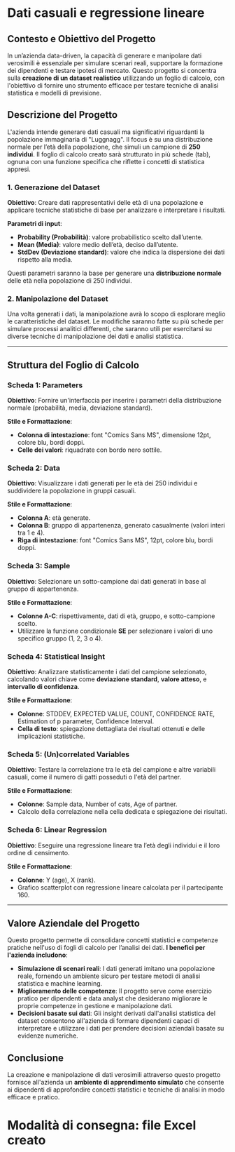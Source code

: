# Dati casuali e regressione lineare

## Contesto e Obiettivo del Progetto

In un’azienda data-driven, la capacità di generare e manipolare dati verosimili è essenziale per simulare scenari reali, supportare la formazione dei dipendenti e testare ipotesi di mercato. Questo progetto si concentra sulla **creazione di un dataset realistico** utilizzando un foglio di calcolo, con l'obiettivo di fornire uno strumento efficace per testare tecniche di analisi statistica e modelli di previsione.

## Descrizione del Progetto

L'azienda intende generare dati casuali ma significativi riguardanti la popolazione immaginaria di "Luggnagg". Il focus è su una distribuzione normale per l’età della popolazione, che simuli un campione di **250 individui**. Il foglio di calcolo creato sarà strutturato in più schede (tab), ognuna con una funzione specifica che riflette i concetti di statistica appresi.

### 1. Generazione del Dataset
**Obiettivo**: Creare dati rappresentativi delle età di una popolazione e applicare tecniche statistiche di base per analizzare e interpretare i risultati.

**Parametri di input**:
- **Probability (Probabilità)**: valore probabilistico scelto dall’utente.
- **Mean (Media)**: valore medio dell’età, deciso dall’utente.
- **StdDev (Deviazione standard)**: valore che indica la dispersione dei dati rispetto alla media.

Questi parametri saranno la base per generare una **distribuzione normale** delle età nella popolazione di 250 individui.

### 2. Manipolazione del Dataset
Una volta generati i dati, la manipolazione avrà lo scopo di esplorare meglio le caratteristiche del dataset. Le modifiche saranno fatte su più schede per simulare processi analitici differenti, che saranno utili per esercitarsi su diverse tecniche di manipolazione dei dati e analisi statistica.

---

## Struttura del Foglio di Calcolo

### Scheda 1: **Parameters**
**Obiettivo**: Fornire un'interfaccia per inserire i parametri della distribuzione normale (probabilità, media, deviazione standard).

**Stile e Formattazione**:
- **Colonna di intestazione**: font "Comics Sans MS", dimensione 12pt, colore blu, bordi doppi.
- **Celle dei valori**: riquadrate con bordo nero sottile.

### Scheda 2: **Data**
**Obiettivo**: Visualizzare i dati generati per le età dei 250 individui e suddividere la popolazione in gruppi casuali.

**Stile e Formattazione**:
- **Colonna A**: età generate.
- **Colonna B**: gruppo di appartenenza, generato casualmente (valori interi tra 1 e 4).
- **Riga di intestazione**: font "Comics Sans MS", 12pt, colore blu, bordi doppi.

### Scheda 3: **Sample**
**Obiettivo**: Selezionare un sotto-campione dai dati generati in base al gruppo di appartenenza.

**Stile e Formattazione**:
- **Colonne A-C**: rispettivamente, dati di età, gruppo, e sotto-campione scelto.
- Utilizzare la funzione condizionale **SE** per selezionare i valori di uno specifico gruppo (1, 2, 3 o 4).

### Scheda 4: **Statistical Insight**
**Obiettivo**: Analizzare statisticamente i dati del campione selezionato, calcolando valori chiave come **deviazione standard**, **valore atteso**, e **intervallo di confidenza**.

**Stile e Formattazione**:
- **Colonne**: STDDEV, EXPECTED VALUE, COUNT, CONFIDENCE RATE, Estimation of p parameter, Confidence Interval.
- **Cella di testo**: spiegazione dettagliata dei risultati ottenuti e delle implicazioni statistiche.

### Scheda 5: **(Un)correlated Variables**
**Obiettivo**: Testare la correlazione tra le età del campione e altre variabili casuali, come il numero di gatti posseduti o l'età del partner.

**Stile e Formattazione**:
- **Colonne**: Sample data, Number of cats, Age of partner.
- Calcolo della correlazione nella cella dedicata e spiegazione dei risultati.

### Scheda 6: **Linear Regression**
**Obiettivo**: Eseguire una regressione lineare tra l’età degli individui e il loro ordine di censimento.

**Stile e Formattazione**:
- **Colonne**: Y (age), X (rank).
- Grafico scatterplot con regressione lineare calcolata per il partecipante 160.

---

## Valore Aziendale del Progetto

Questo progetto permette di consolidare concetti statistici e competenze pratiche nell'uso di fogli di calcolo per l’analisi dei dati. **I benefici per l'azienda includono**:

- **Simulazione di scenari reali**: I dati generati imitano una popolazione reale, fornendo un ambiente sicuro per testare metodi di analisi statistica e machine learning.
- **Miglioramento delle competenze**: Il progetto serve come esercizio pratico per dipendenti e data analyst che desiderano migliorare le proprie competenze in gestione e manipolazione dati.
- **Decisioni basate sui dati**: Gli insight derivati dall'analisi statistica del dataset consentono all'azienda di formare dipendenti capaci di interpretare e utilizzare i dati per prendere decisioni aziendali basate su evidenze numeriche.

## Conclusione

La creazione e manipolazione di dati verosimili attraverso questo progetto fornisce all'azienda un **ambiente di apprendimento simulato** che consente ai dipendenti di approfondire concetti statistici e tecniche di analisi in modo efficace e pratico.

# Modalità di consegna: file Excel creato